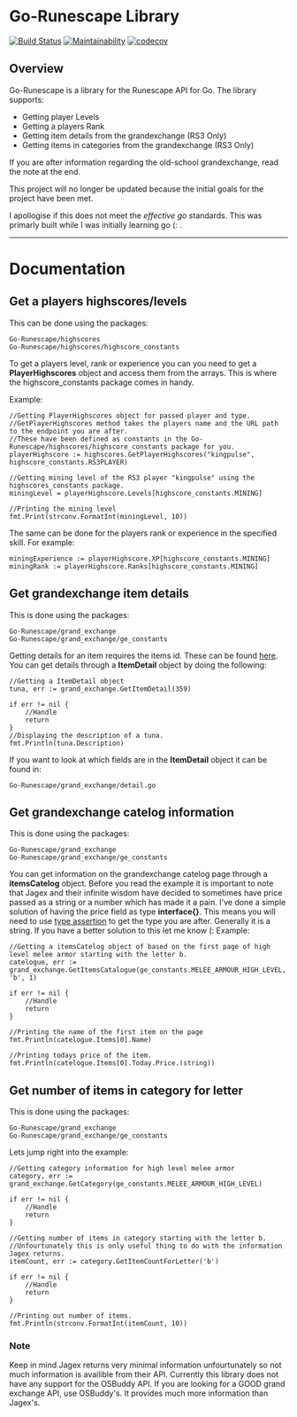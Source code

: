 # Go-Runescape Library

[![Build Status](https://travis-ci.org/kingpulse/Go-Runescape.svg?branch=master)](https://travis-ci.org/kingpulse/Go-Runescape) [![Maintainability](https://api.codeclimate.com/v1/badges/df6f8708f7170d5e2019/maintainability)](https://codeclimate.com/github/kingpulse/Go-Runescape/maintainability) [![codecov](https://codecov.io/gh/kingpulse/Go-Runescape/branch/master/graph/badge.svg)](https://codecov.io/gh/kingpulse/Go-Runescape)

## Overview
Go-Runescape is a library for the Runescape API for Go. The library supports:

- Getting player Levels
- Getting a players Rank
- Getting item details from the grandexchange (RS3 Only)
- Getting items in categories from the grandexchange (RS3 Only)

If you are after information regarding the old-school grandexchange, read the note at the end.

This project will no longer be updated because the initial goals for the project have been met.

I apollogise if this does not meet the *effective go* standards. This was primarly built while I was initially learning go (: .

----

# Documentation

## Get a players highscores/levels
This can be done using the packages:
```
Go-Runescape/highscores
Go-Runescape/highscores/highscore_constants
```

To get a players level, rank or experience you can you need to get a **PlayerHighscores** object and access them from the arrays. This is where the highscore_constants package comes in handy.

Example:
```
//Getting PlayerHighscores object for passed player and type.
//GetPlayerHighscores method takes the players name and the URL path to the endpoint you are after.
//These have been defined as constants in the Go-Runescape/highscores/highscore_constants package for you.
playerHighscore := highscores.GetPlayerHighscores("kingpulse", highscore_constants.RS3PLAYER)

//Getting mining level of the RS3 player "kingpulse" using the highscores_constants package.
miningLevel = playerHighscore.Levels[highscore_constants.MINING]

//Printing the mining level
fmt.Print(strconv.FormatInt(miningLevel, 10))

```

The same can be done for the players rank or experience in the specified skill. For example:
```
miningExperience := playerHighscore.XP[highscore_constants.MINING]
miningRank := playerHighscore.Ranks[highscore_constants.MINING]
```

## Get grandexchange item details
This is done using the packages:
```
Go-Runescape/grand_exchange
Go-Runescape/grand_exchange/ge_constants
```

Getting details for an item requires the items id. These can be found [here](http://www.itemdb.biz/).
You can get details through a **ItemDetail** object by doing the following:
```
//Getting a ItemDetail object
tuna, err := grand_exchange.GetItemDetail(359)

if err != nil {
	//Handle
	return
}
//Displaying the description of a tuna.
fmt.Println(tuna.Description)
```
If you want to look at which fields are in the **ItemDetail** object it can be found in:
```
Go-Runescape/grand_exchange/detail.go
```

## Get grandexchange catelog information
This is done using the packages:
```
Go-Runescape/grand_exchange
Go-Runescape/grand_exchange/ge_constants
```
You can get information on the grandexchange catelog page through a **itemsCatelog** object. Before you read the example it is important to note that Jagex and their infinite wisdom have decided to sometimes have price passed as a string or a number which has made it a pain. I've done a simple solution of having the price field as type **interface{}**. This means you will need to use [type assertion](https://golang.org/ref/spec#Type_assertions) to get the type you are after. Generally it is a string. If you have a better solution to this let me know (:
Example:
```
//Getting a itemsCatelog object of based on the first page of high level melee armor starting with the letter b.
catelogue, err := grand_exchange.GetItemsCatalogue(ge_constants.MELEE_ARMOUR_HIGH_LEVEL, 'b', 1)

if err != nil {
	//Handle
	return
}

//Printing the name of the first item on the page    
fmt.Println(catelogue.Items[0].Name)

//Printing todays price of the item.
fmt.Println(catelogue.Items[0].Today.Price.(string))
```

## Get number of items in category for letter
This is done using the packages:
```
Go-Runescape/grand_exchange
Go-Runescape/grand_exchange/ge_constants
```
Lets jump right into the example:
```
//Getting category information for high level melee armor
category, err := grand_exchange.GetCategory(ge_constants.MELEE_ARMOUR_HIGH_LEVEL)

if err != nil {
    //Handle
    return
}

//Getting number of items in category starting with the letter b.
//Unfourtunately this is only useful thing to do with the information Jagex returns.
itemCount, err := category.GetItemCountForLetter('b')

if err != nil {
	//Handle
	return
}

//Printing out number of items.
fmt.Println(strconv.FormatInt(itemCount, 10))
```

### Note
Keep in mind Jagex returns very minimal information unfourtunately so not much information is availible from their API.
Currently this library does not have any support for the OSBuddy API. If you are looking for a GOOD grand exchange API, use OSBuddy's. It provides much more information than Jagex's.

